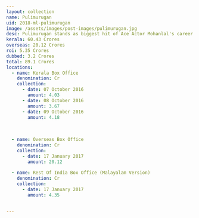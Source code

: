 ```yaml
---
layout: collection
name: Pulimurugan
uid: 2018-ml-pulimurugan
image: /assets/images/post-images/pulimurugan.jpg
desc: Pulimurugan stands as biggest hit of Ace Actor Mohanlal's career. Movie which was made on a budget of 25 CR did a business of 100 CR.
kerala: 60.43 Crores
overseas: 20.12 Crores
roi: 5.35 Crores
dubbed: 3.2 Crores
total: 89.1 Crores
locations:
  - name: Kerala Box Office
    denomination: Cr
    collection:
      - date: 07 October 2016
        amount: 4.03
      - date: 08 October 2016
        amount: 3.67
      - date: 09 October 2016
        amount: 4.18
      
      
      
  - name: Overseas Box Office 
    denomination: Cr
    collection:
      - date: 17 January 2017
        amount: 20.12
      
  - name: Rest Of India Box Office (Malayalam Version)
    denomination: Cr
    collection:
      - date: 17 January 2017
        amount: 4.35
      
    
---
```


      
